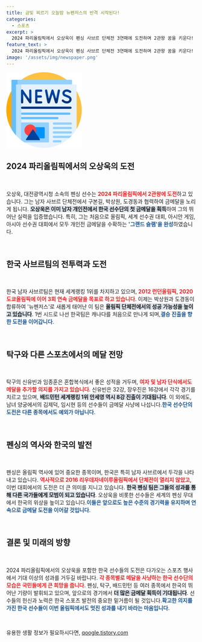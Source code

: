 ```yaml
---
title: 금빛 찌르기 오늘밤 뉴펜저스의 반격 시작된다!
categories:
  - 스포츠
excerpt: >
  2024 파리올림픽에서 오상욱이 펜싱 사브르 단체전 3연패에 도전하며 2관왕 꿈을 키운다! 뉴펜저스와 함께 빛나는 금빛 찌르기를 펼칠 그는, 첫 금메달로 마무리한 올림픽 여정에서 또 한 번의 역사에 도전한다. 클릭 필수!
feature_text: >
  2024 파리올림픽에서 오상욱이 펜싱 사브르 단체전 3연패에 도전하며 2관왕 꿈을 키운다! 뉴펜저스와 함께 빛나는 금빛 찌르기를 펼칠 그는, 첫 금메달로 마무리한 올림픽 여정에서 또 한 번의 역사에 도전한다. 클릭 필수!
image: '/assets/img/newspaper.png'
---
```


<p><img src="/assets/img/newspaper.png" alt="kimp 속보" /></p>

<h2 data-ke-size="size26">2024 파리올림픽에서의 오상욱의 도전</h2>

<p data-ke-size="size16">&nbsp;</p>

<p>오상욱, 대전광역시청 소속의 펜싱 선수는 <b><span style="color: #ee2323;">2024 파리올림픽에서 2관왕에 도전</span></b>하고 있습니다. 그는 남자 사브르 단체전에서 구본길, 박상원, 도경동과 협력하여 금메달을 노리게 됩니다. <b><span style="background-color: #21538527;">오상욱은 이미 남자 개인전에서 한국 선수단의 첫 금메달을 획득</span></b>하여 그의 뛰어난 실력을 입증했습니다. 특히, 그는 처음으로 올림픽, 세계 선수권 대회, 아시안 게임, 아시아 선수권 대회에서 모두 개인전 금메달을 수확하는 <b><span style="color: #1a5490;">'그랜드 슬램'을 완성</span></b>하였습니다.</p>

<p data-ke-size="size16">&nbsp;</p>

<h2 data-ke-size="size26">한국 사브르팀의 전투력과 도전</h2>

<p data-ke-size="size16">&nbsp;</p>

<p>한국 남자 사브르팀은 현재 세계랭킹 1위를 차지하고 있으며, <b><span style="color: #ee2323;">2012 런던올림픽, 2020 도쿄올림픽에 이어 3회 연속 금메달을 목표로 하고 있습니다</span></b>. 이제는 박상원과 도경동이 합류하여 '뉴펜저스'로 새롭게 태어난 이 팀은 <b><span style="background-color: #21538527;">올림픽 단체전에서의 성공 가능성을 높이고 있습니다</span></b>. 1번 시드로 나선 한국팀은 캐나다를 처음으로 만나게 되며,<b><span style="color: #1a5490;">결승 진출을 향한 도전을 이어갑니다</span></b>.</p>

<p data-ke-size="size16">&nbsp;</p>

<h2 data-ke-size="size26">탁구와 다른 스포츠에서의 메달 전망</h2>

<p data-ke-size="size16">&nbsp;</p>

<p>탁구의 신유빈과 임종훈은 혼합복식에서 좋은 성적을 거두며, <b><span style="color: #ee2323;">여자 및 남자 단식에서도 메달을 추가할 의지를 가지고 있습니다</span></b>. 신유빈은 32강, 장우진은 16강에서 각각 경기를 치르고 있으며, <b><span style="background-color: #21538527;">배드민턴 세계랭킹 1위 안세영 역시 8강 진출이 기대됩니다</span></b>. 이 외에도, 남녀 양궁에서의 김제덕, 임시현 등의 선수들이 금메달 사냥에 나섭니다.<b><span style="color: #1a5490;">한국 선수단의 도전은 다른 종목에서도 예외가 아닙니다</span></b>.</p>

<p data-ke-size="size16">&nbsp;</p>

<h2 data-ke-size="size26">펜싱의 역사와 한국의 발전</h2>

<p data-ke-size="size16">&nbsp;</p>

<p>펜싱은 올림픽 역사에 있어 중요한 종목이며, 한국은 특히 남자 사브르에서 두각을 나타내고 있습니다. <b><span style="color: #ee2323;">역사적으로 2016 리우데자네이루올림픽에서 단체전이 열리지 않았고</span></b>, 이번 대회에서의 도전은 더 큰 의미를 지니고 있습니다. <b><span style="background-color: #21538527;">한국 펜싱 팀은 그들의 성과를 통해 다른 국가들에게 모범이 되고 있습니다</span></b>. 오상욱을 비롯한 선수들은 세계의 펜싱 무대에서 한국의 위상을 높이고 있습니다.<b><span style="color: #1a5490;">이들은 앞으로도 높은 수준의 경기력을 유지하며 연속으로 금메달 도전을 이어갈 것입니다</span></b>.</p>

<p data-ke-size="size16">&nbsp;</p>

<h2 data-ke-size="size26">결론 및 미래의 방향</h2>

<p data-ke-size="size16">&nbsp;</p>

<p>2024 파리올림픽에서의 오상욱을 포함한 한국 선수들의 도전은 다가오는 스포츠 행사에서 기대 이상의 성과를 거두길 바랍니다. <b><span style="color: #ee2323;">각 종목별로 메달을 사냥하는 한국 선수단의 모습은 국민들에게 큰 희망을 줍니다</span></b>. 펜싱, 탁구, 배드민턴 등 여러 종목에서 한국의 뛰어난 기량이 발휘되고 있으며, 앞으로의 경기에서 <b><span style="background-color: #21538527;">더 많은 금메달 획득이 기대됩니다</span></b>. 선수들의 헌신과 노력은 한국 스포츠 발전의 중요한 밑거름이 될 것입니다.<b><span style="color: #1a5490;">확고한 의지를 가진 한국 선수들이 이번 올림픽에서도 멋진 성과를 내기 바라는 마음입니다</span></b>.</p>

<p data-ke-size="size16">&nbsp;</p>
유용한 생활 정보가 필요하시다면, <a href="https://qoogle.tistory.com" rel="dofollow">qoogle.tistory.com</a>


